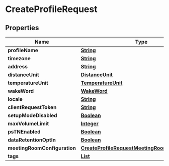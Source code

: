 

# CreateProfileRequest


## Properties

| Name | Type | Description | Notes |
|------------ | ------------- | ------------- | -------------|
|**profileName** | [**String**](String.md) |  |  |
|**timezone** | [**String**](String.md) |  |  |
|**address** | [**String**](String.md) |  |  |
|**distanceUnit** | [**DistanceUnit**](DistanceUnit.md) |  |  |
|**temperatureUnit** | [**TemperatureUnit**](TemperatureUnit.md) |  |  |
|**wakeWord** | [**WakeWord**](WakeWord.md) |  |  |
|**locale** | [**String**](String.md) |  |  [optional] |
|**clientRequestToken** | [**String**](String.md) |  |  [optional] |
|**setupModeDisabled** | [**Boolean**](Boolean.md) |  |  [optional] |
|**maxVolumeLimit** | [**Integer**](Integer.md) |  |  [optional] |
|**psTNEnabled** | [**Boolean**](Boolean.md) |  |  [optional] |
|**dataRetentionOptIn** | [**Boolean**](Boolean.md) |  |  [optional] |
|**meetingRoomConfiguration** | [**CreateProfileRequestMeetingRoomConfiguration**](CreateProfileRequestMeetingRoomConfiguration.md) |  |  [optional] |
|**tags** | [**List**](List.md) |  |  [optional] |



